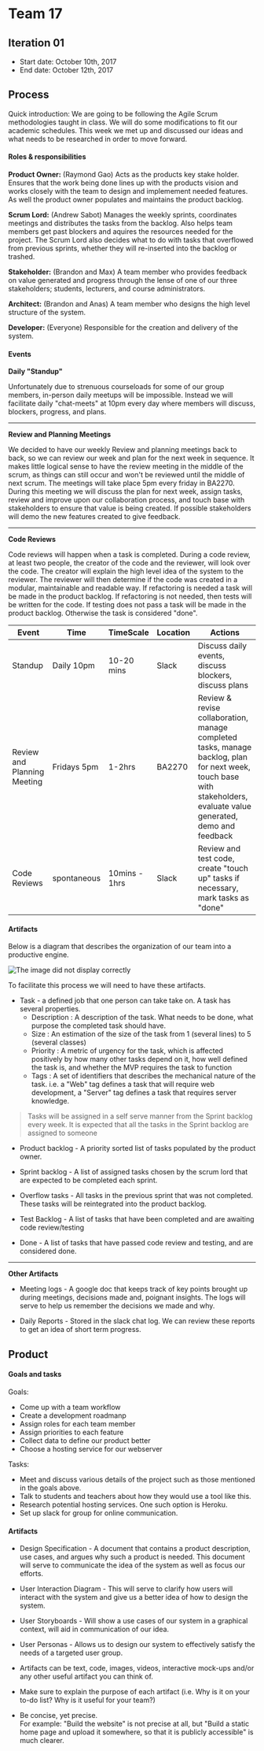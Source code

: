 # Team 17

 

## Iteration 01

 * Start date: October 10th, 2017
 * End date: October 12th, 2017

## Process

Quick introduction: We are going to be following the Agile Scrum methodologies taught in class. We will do some modifications to fit our academic schedules. This week we met up and discussed our ideas and what needs to be researched in order to move forward.

#### Roles & responsibilities

**Product Owner:** (Raymond Gao) Acts as the products key stake holder. Ensures that the work being done lines up with the products vision and works closely with the team to design and implemement needed features. As well the product owner populates and maintains the product backlog.

**Scrum Lord:** (Andrew Sabot) Manages the weekly sprints, coordinates meetings and distributes the tasks from the backlog. Also helps team members get past blockers and aquires the resources needed for the project. The Scrum Lord also decides what to do with tasks that overflowed from previous sprints, whether they will re-inserted into the backlog or trashed.

**Stakeholder:** (Brandon and Max) A team member who provides feedback on value generated and progress through the lense of one of our three stakeholders; students, lecturers, and course administrators.

**Architect:** (Brandon and Anas) A team member who designs the high level structure of the system.

**Developer:** (Everyone) Responsible for the creation and delivery of the system.

#### Events

**Daily "Standup"**

Unfortunately due to strenuous courseloads for some of our group members, in-person daily meetups will be impossible. Instead we will facilitate daily "chat-meets" at 10pm every day where members will discuss, blockers, progress, and plans.

---
**Review and Planning Meetings**

We decided to have our weekly Review and planning meetings back to back, so we can review our week and plan for the next week in sequence. It makes little logical sense to have the review meeting in the middle of the scrum, as things can still occur and won't be reviewed until the middle of next scrum. The meetings will take place 5pm every friday in BA2270. During this meeting we will discuss the plan for next week, assign tasks, review and improve upon our collaboration process, and touch base with stakeholders to ensure that value is being created. If possible stakeholders will demo the new features created to give feedback.

---
**Code Reviews**

Code reviews will happen when a task is completed. During a code review, at least two people, the creator of the code and the reviewer, will look over the code. The creator will explain the high level idea of the system to the reviewer. The reviewer will then determine if the code was created in a modular, maintainable and readable way. If refactoring is needed a task will be made in the product backlog. If refactoring is not needed, then tests will be written for the code. If testing does not pass a task will be made in the product backlog. Otherwise the task is considered "done".

| Event | Time | TimeScale | Location | Actions |
| ----- | ---- | --------- | -------- | ------- |
| Standup| Daily 10pm | 10-20 mins | Slack | Discuss daily events, discuss blockers, discuss plans |
| Review and Planning Meeting | Fridays 5pm | 1-2hrs | BA2270 | Review & revise collaboration, manage completed tasks, manage backlog, plan for next week, touch base with stakeholders, evaluate value generated, demo and feedback |
| Code Reviews | spontaneous | 10mins - 1hrs | Slack | Review and test code, create "touch up" tasks if necessary, mark tasks as "done"|

#### Artifacts

Below is a diagram that describes the organization of our team into a productive engine.

![The image did not display correctly](https://raw.githubusercontent.com/csc301-fall-2017/project-team-17/master/images/Workflow.png "Why are you hovering here. Go hover somewhere else.")

To facilitate this process we will need to have these artifacts.

 * Task - a defined job that one person can take take on. A task has several properties.
 	* Description : A description of the task. What needs to be done, what purpose the completed task should have.
	* Size : An estimation of the size of the task from 1 (several lines) to 5 (several classes)
	* Priority : A metric of urgency for the task, which is affected positively by how many other tasks depend on it, how well defined the task is, and whether the MVP requires the task to function
	* Tags : A set of identifiers that describes the mechanical nature of the task. i.e. a "Web" tag defines a task that will require web development, a "Server" tag defines a task that requires server knowledge.
	
> Tasks will be assigned in a self serve manner from the Sprint backlog every week. It is expected that all the tasks in the Sprint backlog are assigned to someone
	
 * Product backlog - A priority sorted list of tasks populated by the product owner.
 
 * Sprint backlog - A list of assigned tasks chosen by the scrum lord that are expected to be completed each sprint.
 
 * Overflow tasks - All tasks in the previous sprint that was not completed. These tasks will be reintegrated into the product backlog.
 
 * Test Backlog - A list of tasks that have been completed and are awaiting code review/testing
 
 * Done - A list of tasks that have passed code review and testing, and are considered done.

--- 

**Other Artifacts**

* Meeting logs - A google doc that keeps track of key points brought up during meetings, decisions made and, poignant insights. The logs will serve to help us remember the decisions we made and why.

* Daily Reports - Stored in the slack chat log. We can review these reports to get an idea of short term progress.

## Product

#### Goals and tasks

Goals:
* Come up with a team workflow
* Create a development roadmanp
* Assign roles for each team member
* Assign priorities to each feature
* Collect data to define our product better
* Choose a hosting service for our webserver

Tasks:
 * Meet and discuss various details of the project such as those mentioned in the goals above.
 * Talk to students and teachers about how they would use a tool like this.
 * Research potential hosting services. One such option is Heroku.
 * Set up slack for group for online communication.

#### Artifacts

* Design Specification - A document that contains a product description, use cases, and argues why such a product is needed. This document will serve to communicate the idea of the system as well as focus our efforts.
* User Interaction Diagram - This will serve to clarify how users will interact with the system and give us a better idea of how to design the system.
* User Storyboards - Will show a use cases of our system in a graphical context, will aid in communication of our idea.
* User Personas - Allows us to design our system to effectively satisfy the needs of a targeted user group.

 * Artifacts can be text, code, images, videos, interactive mock-ups and/or any other useful artifact you can think of.
 * Make sure to explain the purpose of each artifact (i.e. Why is it on your to-do list? Why is it useful for your team?)
 * Be concise, yet precise.         
   For example: "Build the website" is not precise at all, but "Build a static home page and upload it somewhere, so that it is publicly accessible" is much clearer.
